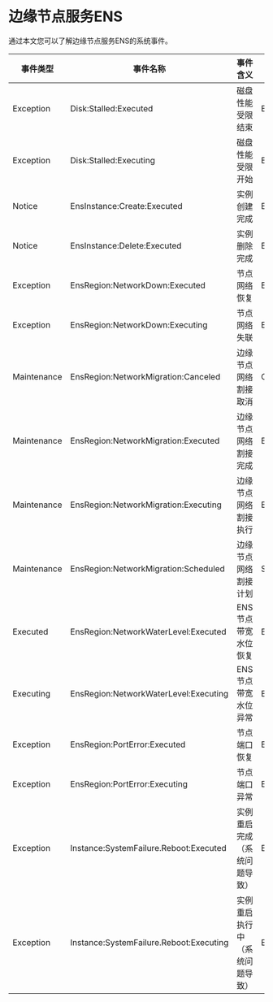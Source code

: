 # 边缘节点服务ENS

通过本文您可以了解边缘节点服务ENS的系统事件。

|事件类型|事件名称|事件含义|事件状态|事件等级|
|----|----|----|----|----|
|Exception|Disk:Stalled:Executed|磁盘性能受限结束|Executed|Critical|
|Exception|Disk:Stalled:Executing|磁盘性能受限开始|Executing|Critical|
|Notice|EnsInstance:Create:Executed|实例创建完成|Executed|Critical|
|Notice|EnsInstance:Delete:Executed|实例删除完成|Executed|Critical|
|Exception|EnsRegion:NetworkDown:Executed|节点网络恢复|Executed|Critical|
|Exception|EnsRegion:NetworkDown:Executing|节点网络失联|Executing|Critical|
|Maintenance|EnsRegion:NetworkMigration:Canceled|边缘节点网络割接取消|Canceled|Info|
|Maintenance|EnsRegion:NetworkMigration:Executed|边缘节点网络割接完成|Executed|Info|
|Maintenance|EnsRegion:NetworkMigration:Executing|边缘节点网络割接执行|Executing|Critical|
|Maintenance|EnsRegion:NetworkMigration:Scheduled|边缘节点网络割接计划|Scheduled|Warn|
|Executed|EnsRegion:NetworkWaterLevel:Executed|ENS节点带宽水位恢复|Executed|Warn|
|Executing|EnsRegion:NetworkWaterLevel:Executing|ENS节点带宽水位异常|Executing|Warn|
|Exception|EnsRegion:PortError:Executed|节点端口恢复|Executed|Critical|
|Exception|EnsRegion:PortError:Executing|节点端口异常|Executing|Critical|
|Exception|Instance:SystemFailure.Reboot:Executed|实例重启完成（系统问题导致）|Executed|Critical|
|Exception|Instance:SystemFailure.Reboot:Executing|实例重启执行中（系统问题导致）|Executing|Critical|

